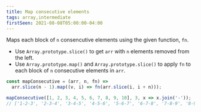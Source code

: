 ```yaml
---
title: Map consecutive elements
tags: array,intermediate
firstSeen: 2021-08-08T05:00:00-04:00
---
```


Maps each block of `n` consencutive elements using the given function, `fn`.

- Use `Array.prototype.slice()` to get `arr` with `n` elements removed from the left.
- Use `Array.prototype.map()` and `Array.prototype.slice()` to apply `fn` to each block of `n` consecutive elements in `arr`.

```js
const mapConsecutive = (arr, n, fn) =>
  arr.slice(n - 1).map((v, i) => fn(arr.slice(i, i + n)));
```

```js
mapConsecutive([1, 2, 3, 4, 5, 6, 7, 8, 9, 10], 3, x => x.join('-'));
// ['1-2-3', '2-3-4', '3-4-5', '4-5-6', '5-6-7', '6-7-8', '7-8-9', '8-9-10'];
```
